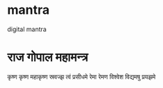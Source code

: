 # mantra
digital mantra
# राज गोपाल महामन्त्र
कृष्ण कृष्ण महाकृष्ण
स्रवज्झ त्वं प्रसीधमे
रेमा रेमण विश्वेश
विद्यमषु प्रयझमे
